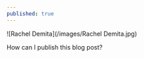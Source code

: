 ```yaml
---
published: true
---
```

![Rachel Demita](/images/Rachel Demita.jpg)

How can I publish this blog post?
